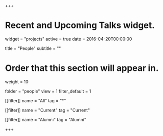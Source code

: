 +++
# Recent and Upcoming Talks widget.
widget = "projects"
active = true
date = 2016-04-20T00:00:00

title = "People"
subtitle = ""

# Order that this section will appear in.
weight = 10

folder = "people"
view = 1
filter_default = 1

[[filter]]
  name = "All"
  tag = "*"

[[filter]]
  name = "Current"
  tag = "Current"

[[filter]]
  name = "Alumni"
  tag = "Alumni"

+++
